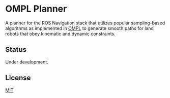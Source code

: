 # OMPL Planner

A planner for the ROS Navigation stack that utilizes popular sampling-based algorithms as implemented in [OMPL](https://ompl.kavrakilab.org/planners.html) to generate smooth paths for land robots that obey kinematic and dynamic constraints.

## Status

Under development.

## License

[MIT](LICENSE)